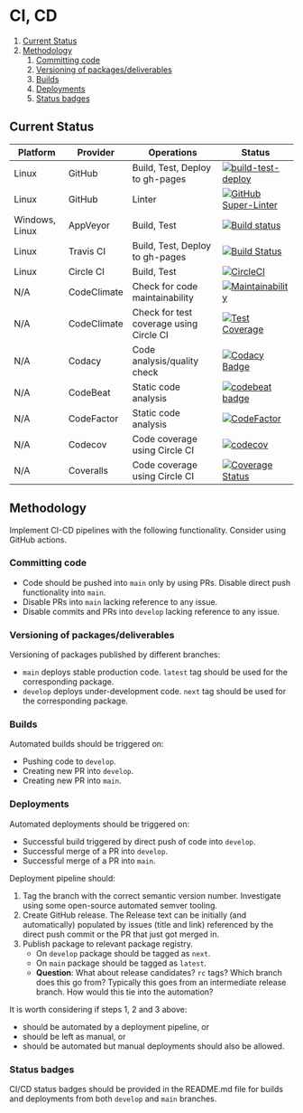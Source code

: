 # CI, CD

1. [Current Status](#current-status)
2. [Methodology](#methodology)
    1. [Committing code](#committing-code)
    2. [Versioning of packages/deliverables](#versioning-of-packagesdeliverables)
    3. [Builds](#builds)
    4. [Deployments](#deployments)
    5. [Status badges](#status-badges)

## Current Status

| Platform       | Provider    | Operations                              | Status                                                                                                                                                                                                                                                                                 |
| -------------- | ----------- | --------------------------------------- | -------------------------------------------------------------------------------------------------------------------------------------------------------------------------------------------------------------------------------------------------------------------------------------- |
| Linux          | GitHub      | Build, Test, Deploy to gh-pages         | [![build-test-deploy](https://github.com/manastalukdar/template-repo/workflows/build-test-deploy/badge.svg)](https://github.com/manastalukdar/template-repo/actions)                                                                                                                   |
| Linux          | GitHub      | Linter                                  | [![GitHub Super-Linter](https://github.com/manastalukdar/template-repo/workflows/Lint%20Code%20Base/badge.svg)](https://github.com/marketplace/actions/super-linter)                                                                                                                   |
| Windows, Linux | AppVeyor    | Build, Test                             | [![Build status](https://ci.appveyor.com/api/projects/status/y9qup8owf4e53m8h?svg=true)](https://ci.appveyor.com/project/manastalukdar/template-repo)                                                                                                                                  |
| Linux          | Travis CI   | Build, Test, Deploy to gh-pages         | [![Build Status](https://travis-ci.org/manastalukdar/template-repo.svg?branch=main)](https://travis-ci.com/manastalukdar/template-repo)                                                                                                                                                |
| Linux          | Circle CI   | Build, Test                             | [![CircleCI](https://circleci.com/gh/manastalukdar/template-repo/tree/main.svg?style=svg)](https://circleci.com/gh/manastalukdar/template-repo/tree/main)                                                                                                                              |
| N/A            | CodeClimate | Check for code maintainability          | [![Maintainability](https://api.codeclimate.com/v1/badges/2e2bfc548d29f566051a/maintainability)](https://codeclimate.com/github/manastalukdar/template-repo/maintainability)                                                                                                           |
| N/A            | CodeClimate | Check for test coverage using Circle CI | [![Test Coverage](https://api.codeclimate.com/v1/badges/2e2bfc548d29f566051a/test_coverage)](https://codeclimate.com/github/manastalukdar/template-repo/test_coverage)                                                                                                                 |
| N/A            | Codacy      | Code analysis/quality check             | [![Codacy Badge](https://app.codacy.com/project/badge/Grade/b10299a64e704411ba321229fcad3e04)](https://www.codacy.com/gh/manastalukdar/template-repo/dashboard?utm_source=github.com&amp;utm_medium=referral&amp;utm_content=manastalukdar/template-repo&amp;utm_campaign=Badge_Grade) |
| N/A            | CodeBeat    | Static code analysis                    | [![codebeat badge](https://codebeat.co/badges/29ea0010-206a-433c-813d-55eba8e9edaf)](https://codebeat.co/projects/github-com-computer-science-engineering-learning-computer-science-main)                                                                                              |
| N/A            | CodeFactor  | Static code analysis                    | [![CodeFactor](https://www.codefactor.io/repository/github/manastalukdar/template-repo/badge)](https://www.codefactor.io/repository/github/manastalukdar/template-repo)                                                                                                                |
| N/A            | Codecov     | Code coverage using Circle CI           | [![codecov](https://codecov.io/gh/manastalukdar/template-repo/branch/main/graph/badge.svg?token=IN47ioiCTU)](undefined)                                                                                                                                                                |
| N/A            | Coveralls   | Code coverage using Circle CI           | [![Coverage Status](https://coveralls.io/repos/github/manastalukdar/template-repo/badge.svg?branch=main)](https://coveralls.io/github/manastalukdar/template-repo?branch=main)                                                                                                         |

## Methodology

Implement CI-CD pipelines with the following functionality. Consider using GitHub actions.

### Committing code

- Code should be pushed into `main` only by using PRs. Disable direct push functionality into `main`.
- Disable PRs into `main` lacking reference to any issue.
- Disable commits and PRs into `develop` lacking reference to any issue.

### Versioning of packages/deliverables

Versioning of packages published by different branches:

- `main` deploys stable production code. `latest` tag should be used for the corresponding package.
- `develop` deploys under-development code. `next` tag should be used for the corresponding package.

### Builds

Automated builds should be triggered on:

- Pushing code to `develop`.
- Creating new PR into `develop`.
- Creating new PR into `main`.

### Deployments

Automated deployments should be triggered on:

- Successful build triggered by direct push of code into `develop`.
- Successful merge of a PR into `develop`.
- Successful merge of a PR into `main`.

Deployment pipeline should:

1. Tag the branch with the correct semantic version number. Investigate using some open-source automated semver tooling.
2. Create GitHub release. The Release text can be initially (and automatically) populated by issues (title and link) referenced by the direct push commit or the PR that just got merged in.
3. Publish package to relevant package registry.
    - On `develop` package should be tagged as `next`.
    - On `main` package should be tagged as `latest`.
    - **Question**: What about release candidates? `rc` tags? Which branch does this go from? Typically this goes from an intermediate release branch. How would this tie into the automation?

It is worth considering if steps 1, 2 and 3 above:

- should be automated by a deployment pipeline, or
- should be left as manual, or
- should be automated but manual deployments should also be allowed.

### Status badges

CI/CD status badges should be provided in the README.md file for builds and deployments from both `develop` and `main` branches.
